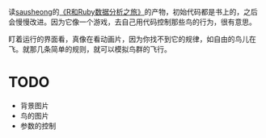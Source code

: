 
读[sausheong](https://github.com/sausheong)的[《R和Ruby数据分析之旅》][1]的产物，初始代码都是书上的，之后会慢慢改进。因为它像一个游戏，去自己用代码控制那些鸟的行为，很有意思。

盯着运行的界面看，真像在看动画片，因为你找不到它的规律，如自由的鸟儿在飞。就那几条简单的规则，就可以模拟鸟群的飞行。


# TODO

* 背景图片
* 鸟的图片
* 参数的控制

[1]: http://www.amazon.cn/gp/product/B00BLZMF5Q/ref=as_li_ss_tl?ie=UTF8&camp=536&creative=3132&creativeASIN=B00BLZMF5Q&linkCode=as2&tag=phun-23 "《R和Ruby数据分析之旅》"
